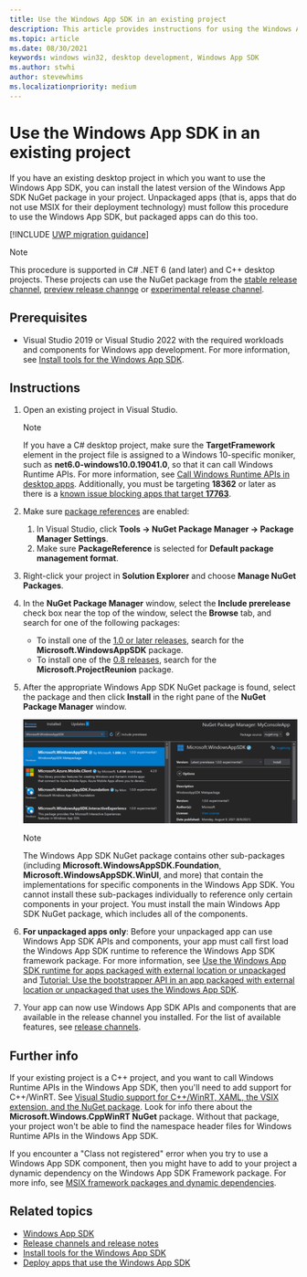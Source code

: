 ```yaml
---
title: Use the Windows App SDK in an existing project
description: This article provides instructions for using the Windows App SDK in existing projects.
ms.topic: article
ms.date: 08/30/2021
keywords: windows win32, desktop development, Windows App SDK
ms.author: stwhi
author: stevewhims
ms.localizationpriority: medium
---
```


# Use the Windows App SDK in an existing project

If you have an existing desktop project in which you want to use the Windows App SDK, you can install the latest version of the Windows App SDK NuGet package in your project. Unpackaged apps (that is, apps that do not use MSIX for their deployment technology) must follow this procedure to use the Windows App SDK, but packaged apps can do this too.

[!INCLUDE [UWP migration guidance](./includes/uwp-app-sdk-migration-pointer.md)]

> [!NOTE]
> This procedure is supported in C# .NET 6 (and later) and C++ desktop projects. These projects can use the NuGet package from the [stable release channel](stable-channel.md), [preview release channge](preview-channel.md) or [experimental release channel](experimental-channel.md).

## Prerequisites

- Visual Studio 2019 or Visual Studio 2022 with the required workloads and components for Windows app development. For more information, see [Install tools for the Windows App SDK](set-up-your-development-environment.md).

## Instructions

1. Open an existing project in Visual Studio.

    > [!NOTE]
    > If you have a C# desktop project, make sure the **TargetFramework** element in the project file is assigned to a Windows 10-specific moniker, such as **net6.0-windows10.0.19041.0**, so that it can call Windows Runtime APIs. For more information, see [Call Windows Runtime APIs in desktop apps](../../apps/desktop/modernize/desktop-to-uwp-enhance.md#net-6-and-later-use-the-target-framework-moniker-option). Additionally, you must be targeting **18362** or later as there is a [known issue blocking apps that target **17763**](https://github.com/microsoft/WindowsAppSDK/issues/921).

2. Make sure [package references](/nuget/consume-packages/package-references-in-project-files) are enabled:

    1. In Visual Studio, click **Tools -> NuGet Package Manager -> Package Manager Settings**.
    2. Make sure **PackageReference** is selected for **Default package management format**.

3. Right-click your project in **Solution Explorer** and choose **Manage NuGet Packages**.

4. In the **NuGet Package Manager** window, select the **Include prerelease** check box near the top of the window, select the **Browse** tab, and search for one of the following packages:

    - To install one of the [1.0 or later releases](downloads.md), search for the **Microsoft.WindowsAppSDK** package.
    - To install one of the [0.8 releases](downloads.md), search for the **Microsoft.ProjectReunion** package.

5. After the appropriate Windows App SDK NuGet package is found, select the package and then click **Install** in the right pane of the **NuGet Package Manager** window.

    [![Screenshot of the Windows App SDK NuGet package being installed](images/reunion-nuget-install.png) ](images/reunion-nuget-install.png#lightbox)

    > [!NOTE]
    > The Windows App SDK NuGet package contains other sub-packages (including **Microsoft.WindowsAppSDK.Foundation**, **Microsoft.WindowsAppSDK.WinUI**, and more) that contain the implementations for specific components in the Windows App SDK. You cannot install these sub-packages individually to reference only certain components in your project. You must install the main Windows App SDK NuGet package, which includes all of the components.

6. **For unpackaged apps only**: Before your unpackaged app can use Windows App SDK APIs and components, your app must call first load the Windows App SDK runtime to reference the Windows App SDK framework package. For more information, see [Use the Windows App SDK runtime for apps packaged with external location or unpackaged](use-windows-app-sdk-run-time.md) and [Tutorial: Use the bootstrapper API in an app packaged with external location or unpackaged that uses the Windows App SDK](tutorial-unpackaged-deployment.md).

7. Your app can now use Windows App SDK APIs and components that are available in the release channel you installed. For the list of available features, see [release channels](release-channels.md).

## Further info

If your existing project is a C++ project, and you want to call Windows Runtime APIs in the Windows App SDK, then you'll need to add support for C++/WinRT. See [Visual Studio support for C++/WinRT, XAML, the VSIX extension, and the NuGet package](/windows/uwp/cpp-and-winrt-apis/intro-to-using-cpp-with-winrt#visual-studio-support-for-cwinrt-xaml-the-vsix-extension-and-the-nuget-package). Look for info there about the **Microsoft.Windows.CppWinRT NuGet** package. Without that package, your project won't be able to find the namespace header files for Windows Runtime APIs in the Windows App SDK.

If you encounter a "Class not registered" error when you try to use a Windows App SDK component, then you might have to add to your project a dynamic dependency on the Windows App SDK Framework package. For more info, see [MSIX framework packages and dynamic dependencies](../desktop/modernize/framework-packages/framework-packages-overview.md).

## Related topics

- [Windows App SDK](index.md)
- [Release channels and release notes](release-channels.md)
- [Install tools for the Windows App SDK](set-up-your-development-environment.md)
- [Deploy apps that use the Windows App SDK](../package-and-deploy/index.md#use-the-windows-app-sdk)